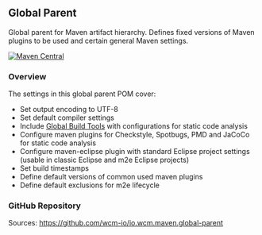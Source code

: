 ## Global Parent

Global parent for Maven artifact hierarchy. Defines fixed versions of Maven plugins to be used and certain general Maven settings.

[![Maven Central](https://img.shields.io/maven-central/v/io.wcm.maven/io.wcm.maven.global-parent)](https://repo1.maven.org/maven2/io/wcm/maven/io.wcm.maven.global-parent/)


### Overview

The settings in this global parent POM cover:

* Set output encoding to UTF-8
* Set default compiler settings
* Include [Global Build Tools](global-build-tools.html) with configurations for static code analysis
* Configure maven plugins for Checkstyle, Spotbugs, PMD and JaCoCo for static code analysis
* Configure maven-eclipse plugin with standard Eclipse project settings (usable in classic Eclipse and m2e Eclipse projects)
* Set build timestamps
* Define default versions of common used maven plugins
* Define default exclusions for m2e lifecycle


### GitHub Repository

Sources: https://github.com/wcm-io/io.wcm.maven.global-parent
